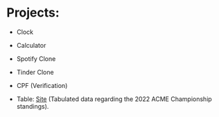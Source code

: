 # Projects:

- Clock

- Calculator

- Spotify Clone

- Tinder Clone

- CPF (Verification)

- Table: <a href="https://tabelacampeonato.netlify.app/">Site</a> (Tabulated data regarding the 2022 ACME Championship standings).
